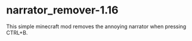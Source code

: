 # narrator_remover-1.16
This simple minecraft mod removes the annoying narrator when pressing CTRL+B.
